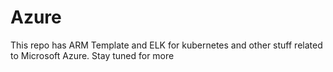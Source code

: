 # Azure

This repo has ARM Template and ELK for kubernetes and other stuff related to  Microsoft Azure. Stay tuned for more 
